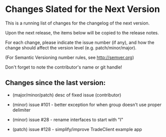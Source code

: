 Changes Slated for the Next Version
===================================

This is a running list of changes for the changelog of the next version.

Upon the next release, the items below will be copied to the release notes.

For each change, please indicate the issue number (if any), and how the
change should affect the version level (e.g. patch/minor/major).

(For Semantic Versioning number rules, see http://semver.org)

Don't forget to note the contributor's name or git handle!


Changes since the last version:
-------------------------------
* (major/minor/patch) desc of fixed issue (contributor)

* (minor) issue #101 - better exception for when group doesn't use proper delimiter
* (minor) issue #28 - rename interfaces to start with "I"
* (patch) issue #128 - simplify/improve TradeClient example app
